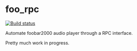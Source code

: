 foo_rpc
=======

[![Build status](https://ci.appveyor.com/api/projects/status/mn3bmdfna7bw20rt?svg=true)](https://ci.appveyor.com/project/PCManticore/foo-rpc)

Automate foobar2000 audio player through a RPC interface.

Pretty much work in progress.